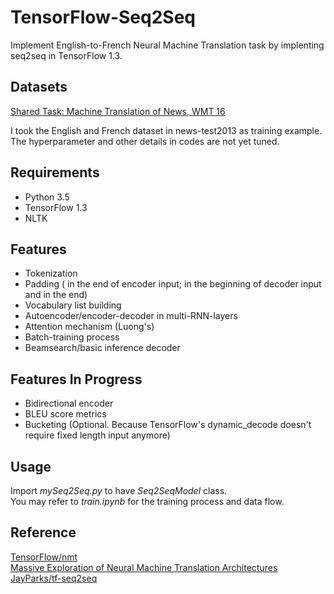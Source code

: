# TensorFlow-Seq2Seq
Implement English-to-French Neural Machine Translation task by implenting seq2seq in TensorFlow 1.3.  

## Datasets
[Shared Task: Machine Translation of News, WMT 16](http://www.statmt.org/wmt16/translation-task.html)  
  
I took the English and French dataset in news-test2013 as training example.  
The hyperparameter and other details in codes are not yet tuned.  

## Requirements
* Python 3.5  
* TensorFlow 1.3  
* NLTK  

## Features
* Tokenization
* Padding (<EOS> in the end of encoder input; <GO> in the beginning of decoder input and <EOS> in the end)
* Vocabulary list building
* Autoencoder/encoder-decoder in multi-RNN-layers  
* Attention mechanism (Luong's)  
* Batch-training process  
* Beamsearch/basic inference decoder  

## Features In Progress
* Bidirectional encoder  
* BLEU score metrics  
* Bucketing (Optional. Because TensorFlow's dynamic_decode doesn't require fixed length input anymore)  

## Usage
Import *mySeq2Seq.py* to have *Seq2SeqModel* class.  
You may refer to *train.ipynb* for the training process and data flow.

## Reference
[TensorFlow/nmt](https://github.com/tensorflow/nmt)  
[Massive Exploration of Neural Machine Translation Architectures](https://arxiv.org/abs/1703.03906)  
[JayParks/tf-seq2seq](https://github.com/JayParks/tf-seq2seq)  
